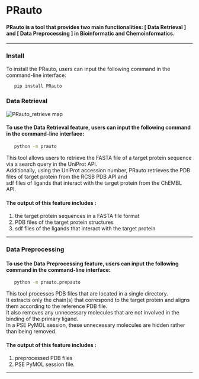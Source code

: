 # PRauto
 
#### PRauto is a tool that provides two main functionalities: [ Data Retrieval ] and [ Data Preprocessing ]                                                               in Bioinformatic and Chemoinformatics.
_______________________________________________________________________________________________________________________________________
### Install
To install the PRauto, users can input the following command in the command-line interface:
  
```bash
   pip install PRauto
```
###
### Data Retrieval

![PRauto_retrieve map](https://user-images.githubusercontent.com/96029849/232976971-21218261-f0f6-483c-b82f-77594ddf9113.png)
  
  
#### To use the Data Retrieval feature, users can input the following command in the command-line interface:

```bash
   python -m prauto
```

This tool allows users to retrieve the FASTA file of a target protein sequence via a search query in the UniProt API.  
Additionally, using the UniProt accession number, PRauto retrieves the PDB files of target protein from the RCSB PDB API and  
sdf files of ligands that interact with the target protein from the ChEMBL API.

#### The output of this feature includes : 
1. the target protein sequences in a FASTA file format 
2. PDB files of the target protein structures
3. sdf files of the ligands that interact with the target protein

________________________________________________________________________________________________________________________________________
###
### Data Preprocessing
#### To use the Data Preprocessing feature, users can input the following command in the command-line interface:

```bash
   python -m prauto.prepauto
```

This tool processes PDB files that are located in a single directory.  
It extracts only the chain(s) that correspond to the target protein and aligns them according to the reference PDB file.  
It also removes any unnecessary molecules that are not involved in the binding of the primary ligand.  
In a PSE PyMOL session, these unnecessary molecules are hidden rather than being removed.

#### The output of this feature includes : 
1. preprocessed PDB files
2. PSE PyMOL session file.

___________________________________________________________________________________________________________________________________________
